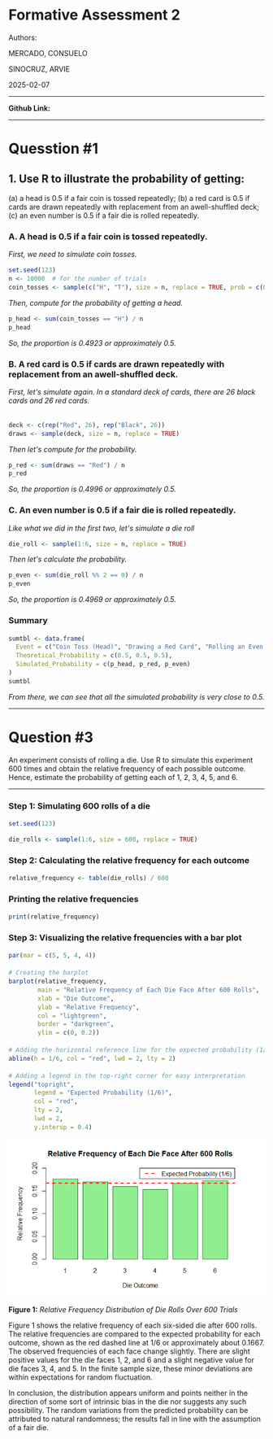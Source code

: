 
# Formative Assessment 2

Authors: 

MERCADO, CONSUELO 

SINOCRUZ, ARVIE

2025-02-07
___

**Github Link:** 
___
# Quesstion #1

## 1. Use R to illustrate the probability of getting:

(a) a head is 0.5 if a fair coin is tossed repeatedly;
(b) a red card is 0.5 if cards are drawn repeatedly with replacement from an awell-shuffled deck;
(c) an even number is 0.5 if a fair die is rolled repeatedly.

### A. A head is 0.5 if a fair coin is tossed repeatedly.

*First, we need to simulate coin tosses.*

```r
set.seed(123)
n <- 10000  # for the number of trials
coin_tosses <- sample(c("H", "T"), size = n, replace = TRUE, prob = c(0.5, 0.5))
```

*Then, compute for the probability of getting a head.*

```r
p_head <- sum(coin_tosses == "H") / n
p_head
```

*So, the proportion is 0.4923 or approximately 0.5.*

### B. A red card is 0.5 if cards are drawn repeatedly with replacement from an awell-shuffled deck.

*First, let's simulate again. In a standard deck of cards, there are 26 black cards and 26 red cards.*

```r

deck <- c(rep("Red", 26), rep("Black", 26)) 
draws <- sample(deck, size = n, replace = TRUE)
```

*Then let's compute for the probability.*

```r
p_red <- sum(draws == "Red") / n
p_red
```

*So, the proportion is 0.4996 or approximately 0.5.*

### C. An even number is 0.5 if a fair die is rolled repeatedly.

*Like what we did in the first two, let's simulate a die roll*

```r
die_roll <- sample(1:6, size = n, replace = TRUE)
```

*Then let's calculate the probability.*

```r
p_even <- sum(die_roll %% 2 == 0) / n
p_even
```

*So, the proportion is 0.4969 or approximately 0.5.*

### Summary

```r
sumtbl <- data.frame(
  Event = c("Coin Toss (Head)", "Drawing a Red Card", "Rolling an Even Number"),
  Theoretical_Probability = c(0.5, 0.5, 0.5),
  Simulated_Probability = c(p_head, p_red, p_even)
)
sumtbl

```

*From there, we can see that all the simulated probability is very close to 0.5.*
____

# Question #3

An experiment consists of rolling a die. Use R to simulate this experiment 600 times and obtain the relative frequency of each possible outcome. Hence, estimate the probability of getting each of 1, 2, 3, 4, 5, and 6.
___

### Step 1: Simulating 600 rolls of a die

```r
set.seed(123)
```
```r
die_rolls <- sample(1:6, size = 600, replace = TRUE)  
```

### Step 2: Calculating the relative frequency for each outcome
```r
relative_frequency <- table(die_rolls) / 600
```

### Printing the relative frequencies
```r
print(relative_frequency)
```

### Step 3: Visualizing the relative frequencies with a bar plot
```r
par(mar = c(5, 5, 4, 4))

# Creating the barplot
barplot(relative_frequency, 
        main = "Relative Frequency of Each Die Face After 600 Rolls", 
        xlab = "Die Outcome", 
        ylab = "Relative Frequency", 
        col = "lightgreen", 
        border = "darkgreen", 
        ylim = c(0, 0.2))  

# Adding the horizontal reference line for the expected probability (1/6)
abline(h = 1/6, col = "red", lwd = 2, lty = 2)

# Adding a legend in the top-right corner for easy interpretation
legend("topright", 
       legend = "Expected Probability (1/6)", 
       col = "red", 
       lty = 2, 
       lwd = 2,
       y.intersp = 0.4)

```
![](FA2_Files/barplot.png)

**Figure 1:** *Relative Frequency Distribution of Die Rolls Over 600 Trials*

Figure 1 shows the relative frequency of each six-sided die after 600 rolls. The relative frequencies are compared to the expected probability for each outcome, shown as the red dashed line at $1/6$ or approximately about 0.1667. The observed frequencies of each face change slightly. There are slight positive values for the die faces 1, 2, and 6 and a slight negative value for die faces 3, 4, and 5. In the finite sample size, these minor deviations are within expectations for random fluctuation.

In conclusion, the distribution appears uniform and points neither in the direction of some sort of intrinsic bias in the die nor suggests any such possibility. The random variations from the predicted probability can be attributed to natural randomness; the results fall in line with the assumption of a fair die.


